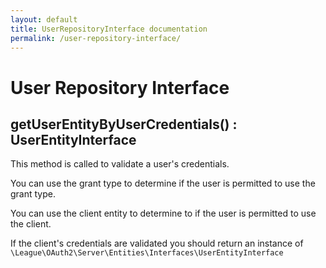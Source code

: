 ```yaml
---
layout: default
title: UserRepositoryInterface documentation
permalink: /user-repository-interface/
---
```


# User Repository Interface

## getUserEntityByUserCredentials() : UserEntityInterface

This method is called to validate a user's credentials.

You can use the grant type to determine if the user is permitted to use the grant type.

You can use the client entity to determine to if the user is permitted to use the client.

If the client's credentials are validated you should return an instance of `\League\OAuth2\Server\Entities\Interfaces\UserEntityInterface`